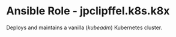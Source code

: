 <!-- vim: set ft=Markdown ts=2 -->

# Ansible Role - jpclipffel.k8s.k8x

Deploys and maintains a vanilla (_kubeadm_) Kubernetes cluster.
